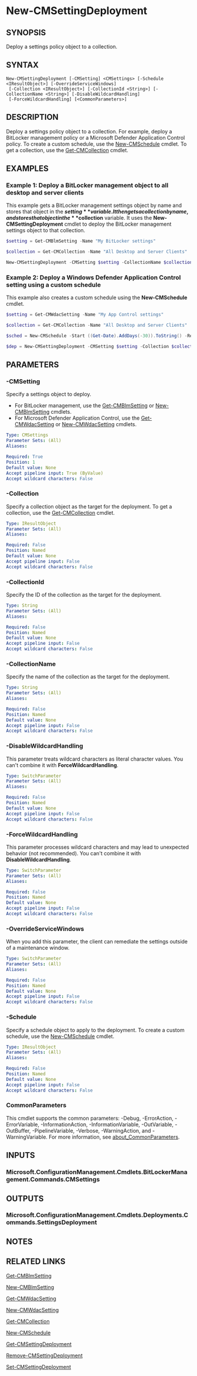 ﻿---
external help file: AdminUI.PS.Deployments.dll-Help.xml
Module Name: ConfigurationManager
ms.date: 08/20/2020
online version:
schema: 2.0.0
---

# New-CMSettingDeployment

## SYNOPSIS

Deploy a settings policy object to a collection.

## SYNTAX

```
New-CMSettingDeployment [-CMSetting] <CMSettings> [-Schedule <IResultObject>] [-OverrideServiceWindows]
 [-Collection <IResultObject>] [-CollectionId <String>] [-CollectionName <String>] [-DisableWildcardHandling]
 [-ForceWildcardHandling] [<CommonParameters>]
```

## DESCRIPTION

Deploy a settings policy object to a collection. For example, deploy a BitLocker management policy or a Microsoft Defender Application Control policy. To create a custom schedule, use the [New-CMSchedule](New-CMSchedule.md) cmdlet. To get a collection, use the [Get-CMCollection](Get-CMCollection.md) cmdlet.

## EXAMPLES

### Example 1: Deploy a BitLocker management object to all desktop and server clients

This example gets a BitLocker management settings object by name and stores that object in the **$setting** variable. It then gets a collection by name, and stores that object in the **$collection** variable. It uses the **New-CMSettingDeployment** cmdlet to deploy the BitLocker management settings object to that collection.

```powershell
$setting = Get-CMBlmSetting -Name "My BitLocker settings"

$collection = Get-CMCollection -Name "All Desktop and Server Clients"

New-CMSettingDeployment -CMSetting $setting -CollectionName $collection.Name
```

### Example 2: Deploy a Windows Defender Application Control setting using a custom schedule

This example also creates a custom schedule using the **New-CMSchedule** cmdlet.

```powershell
$setting = Get-CMWdacSetting -Name "My App Control settings"

$collection = Get-CMCollection -Name "All Desktop and Server Clients"

$sched = New-CMSchedule -Start ((Get-Date).AddDays(-30)).ToString() -RecurCount 7 -RecurInterval Minutes

$dep = New-CMSettingDeployment -CMSetting $setting -Collection $collection -Schedule $sched
```

## PARAMETERS

### -CMSetting

Specify a settings object to deploy.

- For BitLocker management, use the [Get-CMBlmSetting](Get-CMBlmSetting.md) or [New-CMBlmSetting](New-CMBlmSetting.md) cmdlets.
- For Microsoft Defender Application Control, use the [Get-CMWdacSetting](Get-CMWdacSetting.md) or [New-CMWdacSetting](New-CMWdacSetting.md) cmdlets.

```yaml
Type: CMSettings
Parameter Sets: (All)
Aliases:

Required: True
Position: 1
Default value: None
Accept pipeline input: True (ByValue)
Accept wildcard characters: False
```

### -Collection

Specify a collection object as the target for the deployment. To get a collection, use the [Get-CMCollection](Get-CMCollection.md) cmdlet.

```yaml
Type: IResultObject
Parameter Sets: (All)
Aliases:

Required: False
Position: Named
Default value: None
Accept pipeline input: False
Accept wildcard characters: False
```

### -CollectionId

Specify the ID of the collection as the target for the deployment.

```yaml
Type: String
Parameter Sets: (All)
Aliases:

Required: False
Position: Named
Default value: None
Accept pipeline input: False
Accept wildcard characters: False
```

### -CollectionName

Specify the name of the collection as the target for the deployment.

```yaml
Type: String
Parameter Sets: (All)
Aliases:

Required: False
Position: Named
Default value: None
Accept pipeline input: False
Accept wildcard characters: False
```

### -DisableWildcardHandling

This parameter treats wildcard characters as literal character values. You can't combine it with **ForceWildcardHandling**.

```yaml
Type: SwitchParameter
Parameter Sets: (All)
Aliases:

Required: False
Position: Named
Default value: None
Accept pipeline input: False
Accept wildcard characters: False
```

### -ForceWildcardHandling

This parameter processes wildcard characters and may lead to unexpected behavior (not recommended). You can't combine it with **DisableWildcardHandling**.

```yaml
Type: SwitchParameter
Parameter Sets: (All)
Aliases:

Required: False
Position: Named
Default value: None
Accept pipeline input: False
Accept wildcard characters: False
```

### -OverrideServiceWindows

When you add this parameter, the client can remediate the settings outside of a maintenance window.

```yaml
Type: SwitchParameter
Parameter Sets: (All)
Aliases:

Required: False
Position: Named
Default value: None
Accept pipeline input: False
Accept wildcard characters: False
```

### -Schedule

Specify a schedule object to apply to the deployment. To create a custom schedule, use the [New-CMSchedule](New-CMSchedule.md) cmdlet.

```yaml
Type: IResultObject
Parameter Sets: (All)
Aliases:

Required: False
Position: Named
Default value: None
Accept pipeline input: False
Accept wildcard characters: False
```

### CommonParameters
This cmdlet supports the common parameters: -Debug, -ErrorAction, -ErrorVariable, -InformationAction, -InformationVariable, -OutVariable, -OutBuffer, -PipelineVariable, -Verbose, -WarningAction, and -WarningVariable. For more information, see [about_CommonParameters](http://go.microsoft.com/fwlink/?LinkID=113216).

## INPUTS

### Microsoft.ConfigurationManagement.Cmdlets.BitLockerManagement.Commands.CMSettings

## OUTPUTS

### Microsoft.ConfigurationManagement.Cmdlets.Deployments.Commands.SettingsDeployment

## NOTES

## RELATED LINKS

[Get-CMBlmSetting](Get-CMBlmSetting.md)

[New-CMBlmSetting](New-CMBlmSetting.md)

[Get-CMWdacSetting](Get-CMWdacSetting.md)

[New-CMWdacSetting](New-CMWdacSetting.md)

[Get-CMCollection](Get-CMCollection.md)

[New-CMSchedule](New-CMSchedule.md)

[Get-CMSettingDeployment](Get-CMSettingDeployment.md)

[Remove-CMSettingDeployment](Remove-CMSettingDeployment.md)

[Set-CMSettingDeployment](Set-CMSettingDeployment.md)
